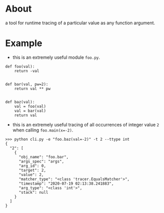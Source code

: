 # About
a tool for runtime tracing of a particular value as any function argument.

# Example
- this is an extremely useful module `foo.py`. 
```
def foo(val):
    return -val


def bar(val, pw=2):
    return val ** pw


def baz(val):
    val = foo(val)
    val = bar(val)
    return val
```
- this is an extremely useful tracing of all occurrences of integer value `2` when calling `foo.main(x=-2)`.
```
>>> python cli.py -e "foo.baz(val=-2)" -t 2 --ttype int
{
  "2": [
    {
      "obj_name": "foo.bar",
      "args_spec": "args",
      "arg_id": 0,
      "target": 2,
      "value": 2,
      "matcher_type": "<class 'tracer.EqualsMatcher'>",
      "timestamp": "2020-07-19 02:13:38.241883",
      "arg_type": "<class 'int'>",
      "stack": null
    }
  ]
}
```